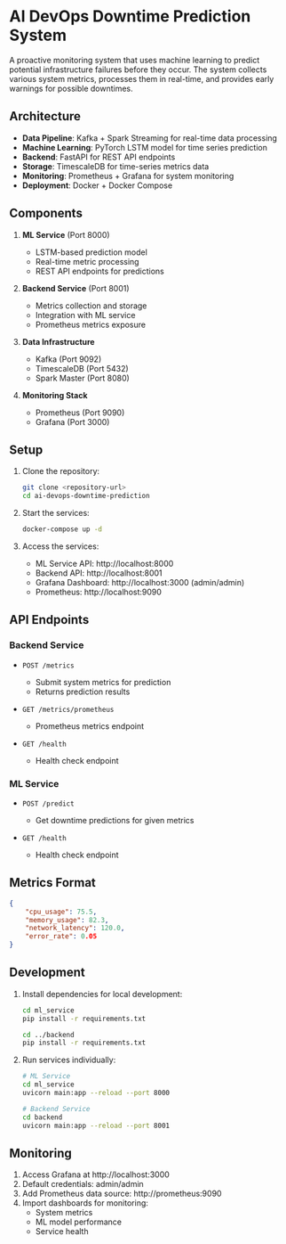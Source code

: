 # AI DevOps Downtime Prediction System

A proactive monitoring system that uses machine learning to predict potential infrastructure failures before they occur. The system collects various system metrics, processes them in real-time, and provides early warnings for possible downtimes.

## Architecture

- **Data Pipeline**: Kafka + Spark Streaming for real-time data processing
- **Machine Learning**: PyTorch LSTM model for time series prediction
- **Backend**: FastAPI for REST API endpoints
- **Storage**: TimescaleDB for time-series metrics data
- **Monitoring**: Prometheus + Grafana for system monitoring
- **Deployment**: Docker + Docker Compose

## Components

1. **ML Service** (Port 8000)
   - LSTM-based prediction model
   - Real-time metric processing
   - REST API endpoints for predictions

2. **Backend Service** (Port 8001)
   - Metrics collection and storage
   - Integration with ML service
   - Prometheus metrics exposure

3. **Data Infrastructure**
   - Kafka (Port 9092)
   - TimescaleDB (Port 5432)
   - Spark Master (Port 8080)

4. **Monitoring Stack**
   - Prometheus (Port 9090)
   - Grafana (Port 3000)

## Setup

1. Clone the repository:
   ```bash
   git clone <repository-url>
   cd ai-devops-downtime-prediction
   ```

2. Start the services:
   ```bash
   docker-compose up -d
   ```

3. Access the services:
   - ML Service API: http://localhost:8000
   - Backend API: http://localhost:8001
   - Grafana Dashboard: http://localhost:3000 (admin/admin)
   - Prometheus: http://localhost:9090

## API Endpoints

### Backend Service

- `POST /metrics`
  - Submit system metrics for prediction
  - Returns prediction results

- `GET /metrics/prometheus`
  - Prometheus metrics endpoint

- `GET /health`
  - Health check endpoint

### ML Service

- `POST /predict`
  - Get downtime predictions for given metrics

- `GET /health`
  - Health check endpoint

## Metrics Format

```json
{
    "cpu_usage": 75.5,
    "memory_usage": 82.3,
    "network_latency": 120.0,
    "error_rate": 0.05
}
```

## Development

1. Install dependencies for local development:
   ```bash
   cd ml_service
   pip install -r requirements.txt

   cd ../backend
   pip install -r requirements.txt
   ```

2. Run services individually:
   ```bash
   # ML Service
   cd ml_service
   uvicorn main:app --reload --port 8000

   # Backend Service
   cd backend
   uvicorn main:app --reload --port 8001
   ```

## Monitoring

1. Access Grafana at http://localhost:3000
2. Default credentials: admin/admin
3. Add Prometheus data source: http://prometheus:9090
4. Import dashboards for monitoring:
   - System metrics
   - ML model performance
   - Service health